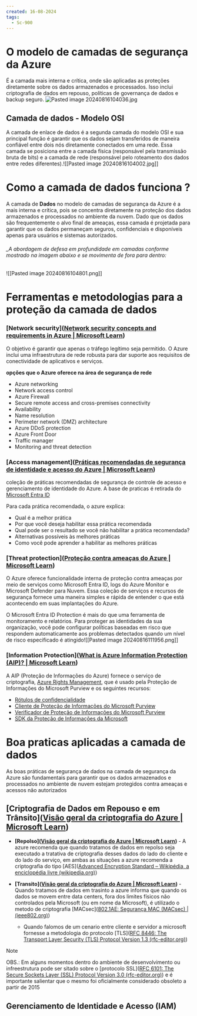 ```yaml
---
created: 16-08-2024
tags:
  - Sc-900
---
```

# O modelo de camadas de segurança da Azure

É a camada mais interna e crítica, onde são aplicadas as proteções diretamente sobre os dados armazenados e processados. Isso inclui criptografia de dados em repouso, políticas de governança de dados e backup seguro.
![Pasted image 20240816104036.jpg](https://drive.google.com/file/d/13L_1P8LPzcD29BDn-VsKlVlZ2F6mnGFe/view?usp=sharing)

## Camada de dados -  Modelo OSI

A camada de enlace de dados é a segunda camada do modelo OSI e sua principal função é garantir que os dados sejam transferidos de maneira confiável entre dois nós diretamente conectados em uma rede. Essa camada se posiciona entre a camada física (responsável pela transmissão bruta de bits) e a camada de rede (responsável pelo roteamento dos dados entre redes diferentes).![[Pasted image 20240816104002.jpg]]

# Como a camada de dados funciona ?

A camada de **Dados** no modelo de camadas de segurança da Azure é a mais interna e crítica, pois se concentra diretamente na proteção dos dados armazenados e processados no ambiente da nuvem. Dado que os dados são frequentemente o alvo final de ameaças, essa camada é projetada para garantir que os dados permaneçam seguros, confidenciais e disponíveis apenas para usuários e sistemas autorizados. 
###### _A abordagem de defesa em profundidade em camadas conforme mostrado na imagem abaixo e se movimenta de fora para dentro:
![[Pasted image 20240816104801.png]]

# Ferramentas e metodologias para a proteção da camada de dados

### [Network security]([Network security concepts and requirements in Azure | Microsoft Learn](https://learn.microsoft.com/en-us/azure/security/fundamentals/network-overview))

O objetivo é garantir que apenas o tráfego legítimo seja permitido. O Azure inclui uma infraestrutura de rede robusta para dar suporte aos requisitos de conectividade de aplicativos e serviços.

**opções que o Azure oferece na área de segurança de rede**

- Azure networking
- Network access control
- Azure Firewall
- Secure remote access and cross-premises connectivity
- Availability
- Name resolution
- Perimeter network (DMZ) architecture
- Azure DDoS protection
- Azure Front Door
- Traffic manager
- Monitoring and threat detection

### [Access management]([Práticas recomendadas de segurança de identidade e acesso do Azure | Microsoft Learn](https://learn.microsoft.com/en-us/azure/security/fundamentals/identity-management-best-practices))

coleção de práticas recomendadas de segurança de controle de acesso e gerenciamento de identidade do Azure.
A base de praticas é retirada do [Microsoft Entra ID](https://learn.microsoft.com/en-us/azure/active-directory/fundamentals/active-directory-whatis)

Para cada prática recomendada, o azure explica:

- Qual é a melhor prática
- Por que você deseja habilitar essa prática recomendada
- Qual pode ser o resultado se você não habilitar a prática recomendada?
- Alternativas possíveis às melhores práticas
- Como você pode aprender a habilitar as melhores práticas

### [Threat protection]([Proteção contra ameaças do Azure | Microsoft Learn](https://learn.microsoft.com/en-us/azure/security/fundamentals/threat-detection))

O Azure oferece funcionalidade interna de proteção contra ameaças por meio de serviços como Microsoft Entra ID, logs do Azure Monitor e Microsoft Defender para Nuvem. Essa coleção de serviços e recursos de segurança fornece uma maneira simples e rápida de entender o que está acontecendo em suas implantações do Azure.

O Microsoft Entra ID Protection é mais do que uma ferramenta de monitoramento e relatórios. Para proteger as identidades da sua organização, você pode configurar políticas baseadas em risco que respondem automaticamente aos problemas detectados quando um nível de risco especificado é atingido![[Pasted image 20240816111956.png]]

### [Information Protection]([What is Azure Information Protection (AIP)? | Microsoft Learn](https://learn.microsoft.com/en-us/azure/information-protection/what-is-information-protection))

A AIP (Proteção de Informações do Azure) fornece o serviço de criptografia, [Azure Rights Management](https://learn.microsoft.com/en-us/azure/information-protection/what-is-azure-rms), que é usado pela Proteção de Informações do Microsoft Purview e os seguintes recursos:

- [Rótulos de confidencialidade](https://learn.microsoft.com/en-us/purview/sensitivity-labels)
- [Cliente de Proteção de Informações do Microsoft Purview](https://learn.microsoft.com/en-us/purview/information-protection-client)
- [Verificador de Proteção de Informações do Microsoft Purview](https://learn.microsoft.com/en-us/purview/deploy-scanner)
- [SDK da Proteção de Informações da Microsoft](https://learn.microsoft.com/en-us/azure/information-protection/what-is-information-protection#microsoft-information-protection-sdk)

# Boa praticas aplicadas a camada de dados 

As boas práticas de segurança de dados na camada de segurança da Azure são fundamentais para garantir que os dados armazenados e processados no ambiente de nuvem estejam protegidos contra ameaças e acessos não autorizados

## [Criptografia de Dados em Repouso e em Trânsito]([Visão geral da criptografia do Azure | Microsoft Learn](https://learn.microsoft.com/pt-br/azure/security/fundamentals/encryption-overview))

- **[Repolso]([Visão geral da criptografia do Azure | Microsoft Learn](https://learn.microsoft.com/pt-br/azure/security/fundamentals/encryption-overview#encryption-of-data-at-rest))** - A azure recomenda que quando tratamos de dados em repolso seja executado a tratativa de criptografia desses dados do lado do cliente e do lado do serviço,  em ambas as situações a azure recomenda a criptografia do tipo [AES]([Advanced Encryption Standard – Wikipédia, a enciclopédia livre (wikipedia.org)](https://en.wikipedia.org/wiki/Advanced_Encryption_Standard))
  
- **[Transito]([Visão geral da criptografia do Azure | Microsoft Learn](https://learn.microsoft.com/pt-br/azure/security/fundamentals/encryption-overview#encryption-of-data-in-transit))** - Quando tratamos de dados em trasinto a azure informa que quando os dados se movem entre data centers, fora dos limites físicos não controlados pela Microsoft (ou em nome da Microsoft), é utilizado o metodo de criptografia [MACsec]([802.1AE: Segurança MAC (MACsec) | (ieee802.org)](https://1.ieee802.org/security/802-1ae/))
	- Quando falomos de um cenario entre cliente e servidor a microsoft fornesse a metodologia do protocolo [TLS]([RFC 8446: The Transport Layer Security (TLS) Protocol Version 1.3 (rfc-editor.org)](https://www.rfc-editor.org/rfc/rfc8446))

> [!NOTE]
>  OBS.: Em alguns momentos dentro do ambiente de desenvolvimento ou infreestrutura pode ser sitado sobre o [protocolo SSL]([RFC 6101: The Secure Sockets Layer (SSL) Protocol Version 3.0 (rfc-editor.org)](https://www.rfc-editor.org/rfc/rfc6101)) e é importante salientar que o mesmo foi oficialmente considerado obsoleto a partir de 2015

## Gerenciamento de Identidade e Acesso (IAM)
